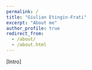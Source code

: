```yaml
---
permalink: /
title: "Giulian Etingin-Frati"
excerpt: "About me"
author_profile: true
redirect_from: 
  - /about/
  - /about.html
---
```


[Intro]
